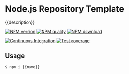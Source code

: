 # Node.js Repository Template

{{description}}

[![NPM version](https://img.shields.io/npm/v/{{name}}.svg?style=flat-square)](https://npmjs.org/package/{{name}})
[![NPM quality](http://npm.packagequality.com/shield/{{name}}.svg?style=flat-square)](http://packagequality.com/#?package={{name}})
[![NPM download](https://img.shields.io/npm/dm/{{name}}.svg?style=flat-square)](https://npmjs.org/package/{{name}})

[![Continuous Integration](https://github.com/{{org}}/{{name}}/actions/workflows/nodejs.yml/badge.svg)](https://github.com/{{org}}/{{name}}/actions/workflows/nodejs.yml)
[![Test coverage](https://img.shields.io/codecov/c/github/{{org}}/{{name}}.svg?style=flat-square)](https://codecov.io/gh/{{org}}/{{name}})

## Usage

```bash
$ npm i {{name}}
```
